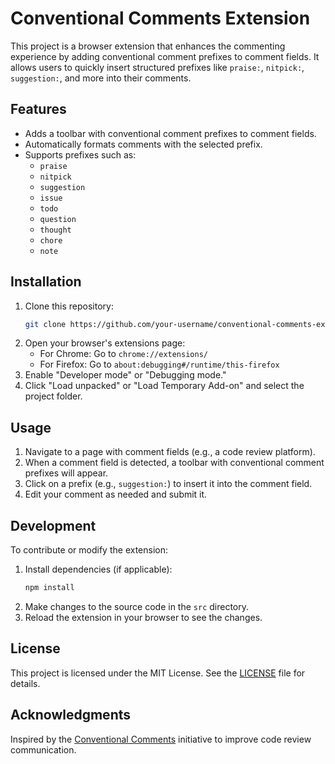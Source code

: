 # Conventional Comments Extension

This project is a browser extension that enhances the commenting experience by adding conventional comment prefixes to comment fields. It allows users to quickly insert structured prefixes like `praise:`, `nitpick:`, `suggestion:`, and more into their comments.

## Features

- Adds a toolbar with conventional comment prefixes to comment fields.
- Automatically formats comments with the selected prefix.
- Supports prefixes such as:
  - `praise`
  - `nitpick`
  - `suggestion`
  - `issue`
  - `todo`
  - `question`
  - `thought`
  - `chore`
  - `note`

## Installation

1. Clone this repository:
   ```bash
   git clone https://github.com/your-username/conventional-comments-extension.git
   ```
2. Open your browser's extensions page:
   - For Chrome: Go to `chrome://extensions/`
   - For Firefox: Go to `about:debugging#/runtime/this-firefox`
3. Enable "Developer mode" or "Debugging mode."
4. Click "Load unpacked" or "Load Temporary Add-on" and select the project folder.

## Usage

1. Navigate to a page with comment fields (e.g., a code review platform).
2. When a comment field is detected, a toolbar with conventional comment prefixes will appear.
3. Click on a prefix (e.g., `suggestion:`) to insert it into the comment field.
4. Edit your comment as needed and submit it.

## Development

To contribute or modify the extension:

1. Install dependencies (if applicable):
   ```bash
   npm install
   ```
2. Make changes to the source code in the `src` directory.
3. Reload the extension in your browser to see the changes.

## License

This project is licensed under the MIT License. See the [LICENSE](LICENSE) file for details.

## Acknowledgments

Inspired by the [Conventional Comments](https://conventionalcomments.org/) initiative to improve code review communication.
